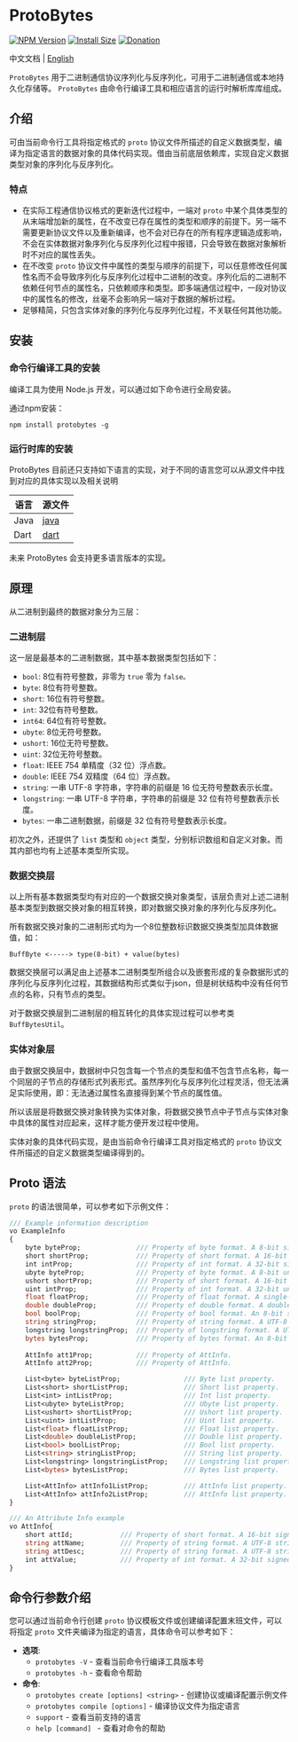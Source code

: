 # ProtoBytes
[![NPM Version](http://img.shields.io/npm/v/protobytes.svg?style=flat)](https://www.npmjs.org/package/protobytes)
[![Install Size](https://packagephobia.now.sh/badge?p=protobytes)](https://packagephobia.now.sh/result?p=protobytes)
[![Donation](https://img.shields.io/static/v1?label=Donation&message=❤️&style=social)](https://ko-fi.com/V7V7141EHB)

中文文档 | [English](README.md)

`ProtoBytes` 用于二进制通信协议序列化与反序列化，可用于二进制通信或本地持久化存储等。
`ProtoBytes` 由命令行编译工具和相应语言的运行时解析库库组成。

## 介绍
可由当前命令行工具将指定格式的 `proto` 协议文件所描述的自定义数据类型，编译为指定语言的数据对象的具体代码实现。借由当前底层依赖库，实现自定义数据类型对象的序列化与反序列化。

### 特点
- 在实际工程通信协议格式的更新迭代过程中，一端对 `proto` 中某个具体类型的从末端增加新的属性，在不改变已存在属性的类型和顺序的前提下。另一端不需要更新协议文件以及重新编译，也不会对已存在的所有程序逻辑造成影响，不会在实体数据对象序列化与反序列化过程中报错，只会导致在数据对象解析时不对应的属性丢失。
- 在不改变 `proto` 协议文件中属性的类型与顺序的前提下，可以任意修改任何属性名而不会导致序列化与反序列化过程中二进制的改变。序列化后的二进制不依赖任何节点的属性名，只依赖顺序和类型。即多端通信过程中，一段对协议中的属性名的修改，丝毫不会影响另一端对于数据的解析过程。
- 足够精简，只包含实体对象的序列化与反序列化过程，不关联任何其他功能。

## 安装
### 命令行编译工具的安装
编译工具为使用 Node.js 开发，可以通过如下命令进行全局安装。

通过npm安装：
```
npm install protobytes -g
```

### 运行时库的安装
ProtoBytes 目前还只支持如下语言的实现，对于不同的语言您可以从源文件中找到对应的具体实现以及相关说明

| 语言                             | 源文件                                       |
|---------------------------------|---------------------------------------------|
| Java                            | [java](java)                                |
| Dart                            | [dart](dart)                                |

未来 ProtoBytes 会支持更多语言版本的实现。


## 原理
从二进制到最终的数据对象分为三层：
### 二进制层
这一层是最基本的二进制数据，其中基本数据类型包括如下：
* `bool`: 8位有符号整数，非零为 `true` 零为 `false。`
* `byte`: 8位有符号整数。
* `short`: 16位有符号整数。
* `int`: 32位有符号整数。
* `int64`: 64位有符号整数。
* `ubyte`: 8位无符号整数。
* `ushort`: 16位无符号整数。
* `uint`: 32位无符号整数。
* `float`: IEEE 754 单精度（32 位）浮点数。
* `double`: IEEE 754 双精度（64 位）浮点数。
* `string`: 一串 UTF-8 字符串，字符串的前缀是 16 位无符号整数表示长度。
* `longstring`: 一串 UTF-8 字符串，字符串的前缀是 32 位有符号整数表示长度。
* `bytes`: 一串二进制数据，前缀是 32 位有符号整数表示长度。

初次之外，还提供了 `list` 类型和 `object` 类型，分别标识数组和自定义对象。而其内部也均有上述基本类型所实现。

### 数据交换层
以上所有基本数据类型均有对应的一个数据交换对象类型，该层负责对上述二进制基本类型到数据交换对象的相互转换，即对数据交换对象的序列化与反序列化。

所有数据交换对象的二进制形式均为一个8位整数标识数据交换类型加具体数据值，如：
```
BuffByte <-----> type(8-bit) + value(bytes)
```

数据交换层可以满足由上述基本二进制类型所组合以及嵌套形成的复杂数据形式的序列化与反序列化过程，其数据结构形式类似于json，但是树状结构中没有任何节点的名称，只有节点的类型。

对于数据交换层到二进制层的相互转化的具体实现过程可以参考类 `BuffBytesUtil`。

### 实体对象层
由于数据交换层中，数据树中只包含每一个节点的类型和值不包含节点名称，每一个同层的子节点的存储形式列表形式。虽然序列化与反序列化过程灵活，但无法满足实际使用，即：无法通过属性名直接得到某个节点的属性值。

所以该层是将数据交换对象转换为实体对象，将数据交换节点中子节点与实体对象中具体的属性对应起来，这样才能方便开发过程中使用。

实体对象的具体代码实现，是由当前命令行编译工具对指定格式的 `proto` 协议文件所描述的自定义数据类型编译得到的。

## Proto 语法
`proto` 的语法很简单，可以参考如下示例文件：
```proto
/// Example information description
vo ExampleInfo
{	
	byte byteProp;				/// Property of byte format. A 8-bit signed integer between -128 and 127.
	short shortProp;			/// Property of short format. A 16-bit signed integer between -32768 and 32767.
	int intProp;				/// Property of int format. A 32-bit signed integer between -2147483648 and 2147483647.
	ubyte byteProp;				/// Property of byte format. A 8-bit unsigned integer between 0 and 255.
	ushort shortProp;			/// Property of short format. A 16-bit unsigned integer between 0 and 65535.
	uint intProp;				/// Property of int format. A 32-bit unsigned integer between 0 and 4294967295.
	float floatProp;			/// Property of float format. A single-precision (32-bit) floating-point number.
	double doubleProp;			/// Property of double format. A double-precision (64-bit) floating-point number.
	bool boolProp;				/// Property of bool format. An 8-bit signed integer
	string stringProp;			/// Property of string format. A UTF-8 string from the byte stream. The string is assumed to be prefixed with an short indicating the length in bytes.
	longstring longstringProp;	/// Property of longstring format. A UTF-8 string from the byte stream. The string is assumed to be prefixed with an int indicating the length in bytes.
	bytes bytesProp;			/// Property of bytes format. An 8-bit signed integer
	
	AttInfo att1Prop;			/// Property of AttInfo.
	AttInfo att2Prop;			/// Property of AttInfo.

	List<byte> byteListProp;				/// Byte list property.
	List<short> shortListProp;				/// Short list property.
	List<int> intListProp;					/// Int list property.
	List<ubyte> byteListProp;				/// Ubyte list property.
	List<ushort> shortListProp;				/// Ushort list property.
	List<uint> intListProp;					/// Uint list property.
	List<float> floatListProp;				/// Float list property.
	List<double> doubleListProp;			/// Double list property.
	List<bool> boolListProp;				/// Bool list property.
	List<string> stringListProp;			/// String list property.
	List<longstring> longstringListProp;	/// Longstring list property.
	List<bytes> bytesListProp;				/// Bytes list property.

	List<AttInfo> attInfo1ListProp;			/// AttInfo list property.
	List<AttInfo> attInfo2ListProp;			/// AttInfo list property.
}

/// An Attribute Info example
vo AttInfo{
	short attId;			/// Property of short format. A 16-bit signed integer between -32768 and 32767.
	string attName;			/// Property of string format. A UTF-8 string from the byte stream. The string is assumed to be prefixed with an short indicating the length in bytes.
	string attDesc;			/// Property of string format. A UTF-8 string from the byte stream. The string is assumed to be prefixed with an short indicating the length in bytes.
	int attValue;			/// Property of int format. A 32-bit signed integer between -2147483648 and 2147483647.
}
```

## 命令行参数介绍
您可以通过当前命令行创建 `proto` 协议模板文件或创建编译配置末班文件，可以将指定 `proto` 文件夹编译为指定的语言，具体命令可以参考如下：

* **选项**:
    * `protobytes -V` - 查看当前命令行编译工具版本号
    * `protobytes -h` - 查看命令帮助
* **命令**:
    * `protobytes create [options] <string>` - 创建协议或编译配置示例文件
    * `protobytes compile [options]` - 编译协议文件为指定语言
    * `support` - 查看当前支持的语言
    * `help [command] ` - 查看对命令的帮助